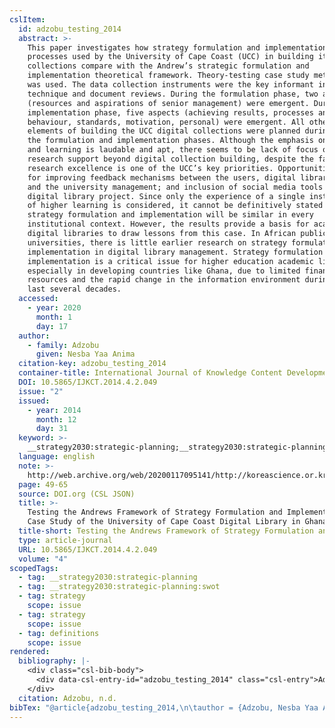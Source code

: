 ```yaml
---
cslItem:
  id: adzobu_testing_2014
  abstract: >-
    This paper investigates how strategy formulation and implementation
    processes used by the University of Cape Coast (UCC) in building its digital
    collections compare with the Andrew’s strategic formulation and
    implementation theoretical framework. Theory-testing case study methodology
    was used. The data collection instruments were the key informant interview
    technique and document reviews. During the formulation phase, two aspects
    (resources and aspirations of senior management) were emergent. During the
    implementation phase, five aspects (achieving results, processes and
    behaviour, standards, motivation, personal) were emergent. All other
    elements of building the UCC digital collections were planned during both
    the formulation and implementation phases. Although the emphasis on students
    and learning is laudable and apt, there seems to be lack of focus on
    research support beyond digital collection building, despite the fact that
    research excellence is one of the UCC’s key priorities. Opportunities exist
    for improving feedback mechanisms between the users, digital library staff
    and the university management; and inclusion of social media tools in the
    digital library project. Since only the experience of a single institution
    of higher learning is considered, it cannot be definitively stated that
    strategy formulation and implementation will be similar in every
    institutional context. However, the results provide a basis for academic
    digital libraries to draw lessons from this case. In African public
    universities, there is little earlier research on strategy formulation and
    implementation in digital library management. Strategy formulation and
    implementation is a critical issue for higher education academic libraries
    especially in developing countries like Ghana, due to limited financial
    resources and the rapid change in the information environment during the
    last several decades.
  accessed:
    - year: 2020
      month: 1
      day: 17
  author:
    - family: Adzobu
      given: Nesba Yaa Anima
  citation-key: adzobu_testing_2014
  container-title: International Journal of Knowledge Content Development & Technology
  DOI: 10.5865/IJKCT.2014.4.2.049
  issue: "2"
  issued:
    - year: 2014
      month: 12
      day: 31
  keyword: >-
    __strategy2030:strategic-planning;__strategy2030:strategic-planning:swot;collection::strategy::strategy::definitions
  language: english
  note: >-
    http://web.archive.org/web/20200117095141/http://koreascience.or.kr/article/JAKO201405458147004.page
  page: 49-65
  source: DOI.org (CSL JSON)
  title: >-
    Testing the Andrews Framework of Strategy Formulation and Implementation:
    Case Study of the University of Cape Coast Digital Library in Ghana
  title-short: Testing the Andrews Framework of Strategy Formulation and Implementation
  type: article-journal
  URL: 10.5865/IJKCT.2014.4.2.049
  volume: "4"
scopedTags:
  - tag: __strategy2030:strategic-planning
  - tag: __strategy2030:strategic-planning:swot
  - tag: strategy
    scope: issue
  - tag: strategy
    scope: issue
  - tag: definitions
    scope: issue
rendered:
  bibliography: |-
    <div class="csl-bib-body">
      <div data-csl-entry-id="adzobu_testing_2014" class="csl-entry">Adzobu, N. Y. A. n.d.. Testing the Andrews Framework of Strategy Formulation and Implementation: Case Study of the University of Cape Coast Digital Library in Ghana. <i>International Journal of Knowledge Content Development &#38; Technology</i>, <i>4</i>(2), 49–65. https://doi.org/10.5865/IJKCT.2014.4.2.049</div>
    </div>
  citation: Adzobu, n.d.
bibTex: "@article{adzobu_testing_2014,\n\tauthor = {Adzobu, Nesba Yaa Anima},\n\tjournal = {International Journal of Knowledge Content Development & Technology},\n\tnumber = {2},\n\tnote = {http://web.archive.org/web/20200117095141/http://koreascience.or.kr/article/JAKO201405458147004.page},\n\tpages = {49--65},\n\ttitle = {Testing the {Andrews} {Framework} of {Strategy} {Formulation} and {Implementation}: Case {Study} of the {University} of {Cape} {Coast} {Digital} {Library} in {Ghana}},\n\thowpublished = {10.5865/IJKCT.2014.4.2.049},\n\tvolume = {4},\n}\n\n"
---
```

